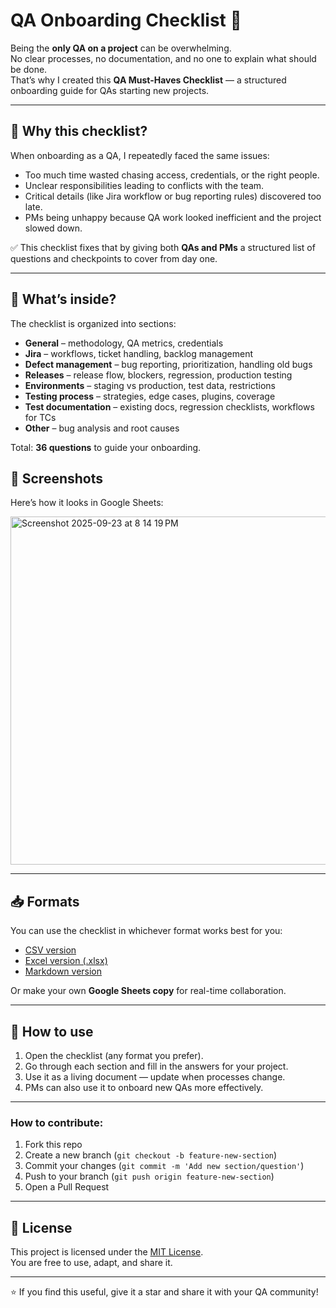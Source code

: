 # QA Onboarding Checklist 🚀

Being the **only QA on a project** can be overwhelming.  
No clear processes, no documentation, and no one to explain what should be done.  
That’s why I created this **QA Must-Haves Checklist** — a structured onboarding guide for QAs starting new projects.

---

## 🌟 Why this checklist?
When onboarding as a QA, I repeatedly faced the same issues:
- Too much time wasted chasing access, credentials, or the right people.
- Unclear responsibilities leading to conflicts with the team.
- Critical details (like Jira workflow or bug reporting rules) discovered too late.
- PMs being unhappy because QA work looked inefficient and the project slowed down.

✅ This checklist fixes that by giving both **QAs and PMs** a structured list of questions and checkpoints to cover from day one.

---

## 📂 What’s inside?

The checklist is organized into sections:

- **General** – methodology, QA metrics, credentials  
- **Jira** – workflows, ticket handling, backlog management  
- **Defect management** – bug reporting, prioritization, handling old bugs  
- **Releases** – release flow, blockers, regression, production testing  
- **Environments** – staging vs production, test data, restrictions  
- **Testing process** – strategies, edge cases, plugins, coverage  
- **Test documentation** – existing docs, regression checklists, workflows for TCs  
- **Other** – bug analysis and root causes  

Total: **36 questions** to guide your onboarding.

## 📸 Screenshots
Here’s how it looks in Google Sheets:  

<img width="633" height="557" alt="Screenshot 2025-09-23 at 8 14 19 PM" src="https://github.com/user-attachments/assets/c4e042e2-9aa9-4cf0-b4b2-a484444f387b" />


---

## 📥 Formats

You can use the checklist in whichever format works best for you:

- [CSV version](qa_onboarding_checklist.csv)  
- [Excel version (.xlsx)](qa_onboarding_checklist.xlsx)  
- [Markdown version](qa_onboarding_checklist.md)  

Or make your own **Google Sheets copy** for real-time collaboration.

---

## 🚀 How to use

1. Open the checklist (any format you prefer).  
2. Go through each section and fill in the answers for your project.  
3. Use it as a living document — update when processes change.  
4. PMs can also use it to onboard new QAs more effectively.  

---

### How to contribute:  
1. Fork this repo  
2. Create a new branch (`git checkout -b feature-new-section`)  
3. Commit your changes (`git commit -m 'Add new section/question'`)  
4. Push to your branch (`git push origin feature-new-section`)  
5. Open a Pull Request  

---

## 📜 License  

This project is licensed under the [MIT License](LICENSE).  
You are free to use, adapt, and share it.  

---

⭐ If you find this useful, give it a star and share it with your QA community!  
